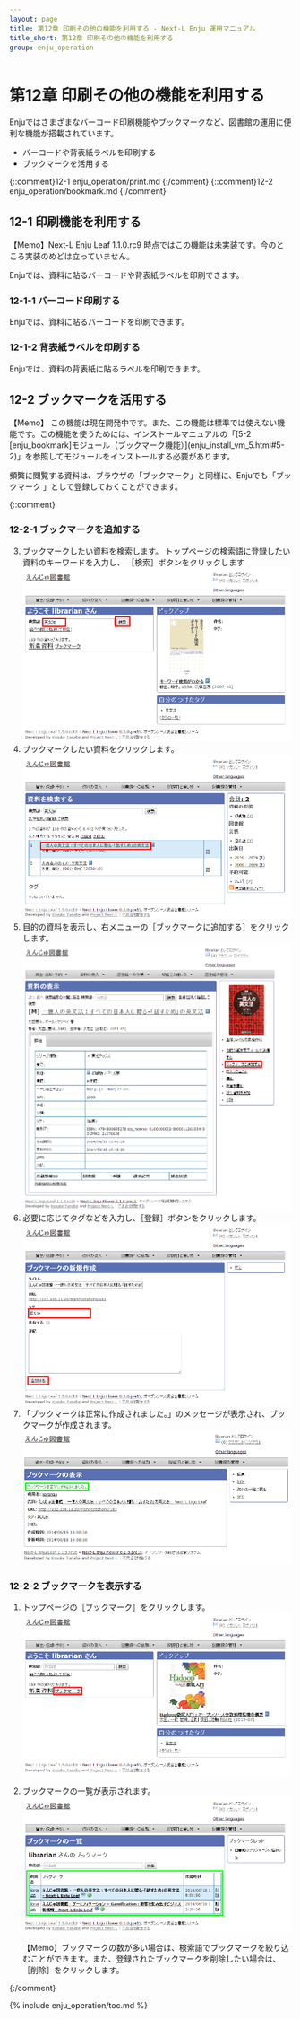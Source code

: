 ```yaml
---
layout: page
title: 第12章 印刷その他の機能を利用する - Next-L Enju 運用マニュアル
title_short: 第12章 印刷その他の機能を利用する
group: enju_operation
---
```


第12章 印刷その他の機能を利用する
=================================

Enjuではさまざまなバーコード印刷機能やブックマークなど、図書館の運用に便利な機能が搭載されています。

* バーコードや背表紙ラベルを印刷する
* ブックマークを活用する

{::comment}12-1  enju_operation/print.md {:/comment}
{::comment}12-2  enju_operation/bookmark.md {:/comment}


<a name="12-1" />

12-1 印刷機能を利用する
-----------------------
<div class="alert alert-info">【Memo】Next-L Enju Leaf 1.1.0.rc9 時点ではこの機能は未実装です。今のところ実装のめどは立っていません。
</div>

Enjuでは、資料に貼るバーコードや背表紙ラベルを印刷できます。

<a name="12-1-1" />

### 12-1-1 バーコード印刷する

Enjuでは、資料に貼るバーコードを印刷できます。

<a name="12-1-2" />

### 12-1-2 背表紙ラベルを印刷する

Enjuでは、資料の背表紙に貼るラベルを印刷できます。

<a name="12-2" />

12-2 ブックマークを活用する
---------------------------

<div class="alert alert-info" markdown="1">【Memo】
この機能は現在開発中です。また、この機能は標準では使えない機能です。この機能を使うためには、インストールマニュアルの「[5-2 [enju_bookmark]モジュール（ブックマーク機能）](enju_install_vm_5.html#5-2)」を参照してモジュールをインストールする必要があります。
</div>

頻繁に閲覧する資料は、ブラウザの「ブックマーク」と同様に、Enjuでも「ブックマーク
」として登録しておくことができます。


{::comment}

<a name="12-2-1" />

### 12-2-1 ブックマークを追加する

3. ブックマークしたい資料を検索します。
トップページの検索語に登録したい資料のキーワードを入力し、
［検索］ボタンをクリックします
   ![検索機能を使用](assets/images/image_operation_286.png)
4. ブックマークしたい資料をクリックします。  
   ![ブックマークしたい資料をクリック](assets/images/image_operation_288.png)
5. 目的の資料を表示し、右メニューの［ブックマークに追加する］をクリックします。  
   ![ブックマークに追加する](assets/images/image_operation_290.png)
6. 必要に応じてタグなどを入力し、［登録］ボタンをクリックします。  
   ![ブックマークを作成](assets/images/image_operation_291.png)
7. 「ブックマークは正常に作成されました。」のメッセージが表示され、ブックマークが作成されます。
    ![ブックマークを作成されました](assets/images/image_operation_291_2.png)

<a name="12-2-2" />

### 12-2-2 ブックマークを表示する

1. トップページの［ブックマーク］をクリックします。  
   ![ブックマーク](assets/images/image_operation_bookmark.png)
2. ブックマークの一覧が表示されます。  
   ![ブックマーク一覧](assets/images/image_operation_294.png)

	<div class="alert alert-info">【Memo】ブックマークの数が多い場合は、検索語でブックマークを絞り込むことができます。また、登録されたブックマークを削除したい場合は、［削除］をクリックします。
	</div>
{:/comment}


{% include enju_operation/toc.md %}
